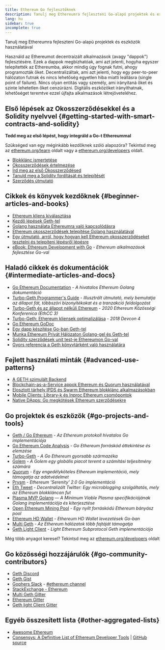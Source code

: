 ```yaml
---
title: Ethereum Go fejlesztőknek
description: Tanulj meg Ethereumra fejleszteni Go-alapú projektek és eszközök használatával
lang: hu
sidebar: true
incomplete: true
---
```


<div class="featured">Tanulj meg Ethereumra fejleszteni Go-alapú projektek és eszközök használatával</div>

Használd az Ethereumot decentraizált alkalmazások (avagy "dappok") fejlesztésére. Ezek a dappok megbízhatóak, ami azt jelenti, hogyha egyszer telepítették az Ethereumba, akkor mindig úgy fognak futni, ahogy programozták őket. Decentralizáltak, ami azt jelenti, hogy egy peer-to-peer hálózaton futnak és nincs lehetőség egyetlen hiba miatti leállásra (single point of failure). Nincs olyan entitás vagy személy, ami irányítaná őket és szinte lehetetlen őket cenzúrázni. Digitális eszközöket irányíthatnak, lehetőséget teremtve ezzel újfajta alkalmazások létrejöveteléhez.

## Első lépések az Okosszerződésekkel és a Solidity nyelvvel {#getting-started-with-smart-contracts-and-solidity}

**Tedd meg az első lépést, hogy integráld a Go-t Ethereummal**

Szükséged van egy méginkább kezdőknek szóló alapozóra? Tekintsd meg az [ethereum.org/learn](/en/learn/) oldalt vagy a [ethereum.org/developers](/en/developers/) oldalt.

- [Blokklánc ismertetése](https://kauri.io/article/d55684513211466da7f8cc03987607d5/blockchain-explained)
- [Okosszerződések értelmezése](https://kauri.io/article/e4f66c6079e74a4a9b532148d3158188/ethereum-101-part-5-the-smart-contract)
- [Írd meg az első Okosszerződésed](https://kauri.io/article/124b7db1d0cf4f47b414f8b13c9d66e2/remix-ide-your-first-smart-contract)
- [Tanuld meg a Solidity fordítását és telepítését](https://kauri.io/article/973c5f54c4434bb1b0160cff8c695369/understanding-smart-contract-compilation-and-deployment)
- [Szerződés útmutató](https://github.com/ethereum/go-ethereum/wiki/Contract-Tutorial)

## Cikkek és könyvek kezdőknek {#beginner-articles-and-books}

- [Ethereum kliens kiválasztása](https://www.trufflesuite.com/docs/truffle/reference/choosing-an-ethereum-client)
- [Kezdő lépések Geth-tel](https://medium.com/@tzhenghao/getting-started-with-geth-c1a30b8d6458)
- [Golang használata Ethereumra való kapcsolódásra](https://www.youtube.com/watch?v=-7uChuO_VzM)
- [Ethereum okosszerződések telepítése Golang használatával](https://www.youtube.com/watch?v=pytGqQmDslE)
- [Egy útmutató, arról, hogy hogyan kell Ethereum okosszerződéseket tesztelni és telepíteni lépésről lépésre](https://hackernoon.com/a-step-by-step-guide-to-testing-and-deploying-ethereum-smart-contracts-in-go-9fc34b178d78)
- [eBook: Ethereum Development with Go](https://goethereumbook.org/) - _Ethereum alkalmazások fejlesztése Go-val_

## Haladó cikkek és dokumentációk {#intermediate-articles-and-docs}

- [Go Ethereum Documentation](https://geth.ethereum.org/docs/) - _A hivatalos Ethereum Golang dokumentáció_
- [Turbo-Geth Programmer's Guide](https://github.com/ledgerwatch/turbo-geth/blob/master/docs/programmers_guide/guide.md) - _Illusztrált útmutató, mely bemutatja az állapot fát, többszöri bizonyítékokat és a tranzakció feldolgozást_
- [Turbo-Geth és az állapot nélküli Ethereum](https://youtu.be/3-Mn7OckSus?t=394) - _2020 Ethereum Közösségi Konferenica (EthCC 3)_
- [Turbo-Geth: Ethereum kliensek optimalizálása](https://www.youtube.com/watch?v=CSpc1vZQW2Q) - _2018 Devcon 4_
- [Go Ethereum GoDoc](https://godoc.org/github.com/ethereum/go-ethereum)
- [Egy dapp készítése Go-ban Geth-tel](https://kauri.io/article/60a36c1b17d645939f63415218dc24f9/creating-a-dapp-in-go-with-geth)
- [Munka Ethereum Privát Hálózaton Golang-gel és Geth-tel](https://myhsts.org/tutorial-learn-how-to-work-with-ethereum-private-network-with-golang-with-geth.php)
- [Solidity szerződések unit test-je Ethereumon Go-val](https://medium.com/coinmonks/unit-testing-solidity-contracts-on-ethereum-with-go-3cc924091281)
- [Gyors referencia a Geth könyvtárként való használatára](https://medium.com/coinmonks/web3-go-part-1-31c68c68e20e)

## Fejlett használati minták {#advanced-use-patterns}

- [A GETH szimulált Backend](https://kauri.io/article/6285c9692883411aa041b6b970405a17/v1/the-geth-simulated-backend)
- [Blockchain-as-a-Service appok Ethereum és Quorum használatával](https://blockchain.dcwebmakers.com/blockchain-as-a-service-apps-using-ethereum-and-quorum.html)
- [Elosztott tárhely IPDS és Swarm Ethereum blokklánc alkalmazásokban](https://blockchain.dcwebmakers.com/work-with-distributed-storage-ipfs-and-swarm-in-ethereum.html)
- [Mobile Clients: Library-k és Inproc Ethereum csomópontok](https://github.com/ethereum/go-ethereum/wiki/Mobile-Clients:-Libraries-and-Inproc-Ethereum-Nodes)
- [Native DApps: Go megkötések Ethereum szerződésekre](https://github.com/ethereum/go-ethereum/wiki/Native-DApps:-Go-bindings-to-Ethereum-contracts)

## Go projektek és eszközök {#go-projects-and-tools}

- [Geth / Go Ethereum](https://github.com/ethereum/go-ethereum) - _Az Ethereum protokoll hivatalos Go implementációja_
- [Go Ethereum Code Analysis](https://github.com/ZtesoftCS/go-ethereum-code-analysis) - _Go Ethereum forráskód áttekintése és elemzése_
- [Turbo-Geth](https://github.com/ledgerwatch/turbo-geth) - _A Go Ethereum gyorsabb származéka_
- [Golem](https://github.com/golemfactory/golem) - _A Golem egy globális piacot teremt a számítási teljesítmény számára_
- [Quorum](https://github.com/jpmorganchase/quorum) - _Egy engedélyköteles Ethereum implementáció, mely támogatja az adatvédelmet_
- [Prysm](https://github.com/prysmaticlabs/prysm) - _Ethereum 'Serenity' 2.0 Go implementáció_
- [Eth Tweet](https://github.com/yep/eth-tweet) - _Decentralizált Twitter: Egy microblogging szolgáltatás, mely az Ethereum blokkláncon fut_
- [Plasma MVP Golang](https://github.com/kyokan/plasma) — _A Minimum Viable Plasma specifikációjának Golang implementációja és kiterjesztése_
- [Open Ethereum Mining Pool](https://github.com/sammy007/open-ethereum-pool) - _Egy nyílt forráskódú Ethereum bányász pool_
- [Ethereum HD Wallet](https://github.com/miguelmota/go-ethereum-hdwallet) - _Ethereum HD Wallet levezetések Go-ban_
- [Multi Geth](https://github.com/multi-geth/multi-geth) - _Az Ethereum hálózatok több fajtáját támogatja_
- [Geth Light Client](https://github.com/zsfelfoldi/go-ethereum/wiki/Geth-Light-Client) - _Light Ethereum Subprotocol Geth implementációja_

Még több anyagot keresel? Tekintsd meg az [ethereum.org/developers](/en/developers/) oldalt

## Go közösségi hozzájárulók {#go-community-contributors}

- [Geth Discord](https://discordapp.com/invite/nthXNEv)
- [Geth Gist](https://gitter.im/ethereum/go-ethereum)
- [Gophers Slack](https://invite.slack.golangbridge.org/) - [#ethereum channel](https://gophers.slack.com/messages/C9HP1S9V2)
- [StackExchange - Ethereum](https://ethereum.stackexchange.com/)
- [Multi Geth Gitter](https://gitter.im/ethoxy/multi-geth)
- [Ethereum Gitter](https://gitter.im/ethereum/home)
- [Geth light Client Gitter](https://gitter.im/ethereum/light-client)

## Egyéb összesített lista {#other-aggregated-lists}

- [Awesome Ethereum](https://github.com/btomashvili/awesome-ethereum)
- [Consensys: A Definitive List of Ethereum Developer Tools](https://media.consensys.net/an-definitive-list-of-ethereum-developer-tools-2159ce865974) | [GitHub source](https://github.com/ConsenSys/ethereum-developer-tools-list)
